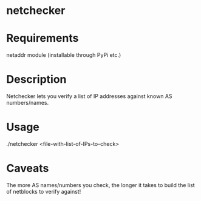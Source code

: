 # netchecker

# Requirements
netaddr module (installable through PyPi etc.)

# Description
Netchecker lets you verify a list of IP addresses against known AS numbers/names.

# Usage
./netchecker \<file-with-list-of-IPs-to-check\>

# Caveats
The more AS names/numbers you check, the longer it takes to build the list of netblocks to verify against!
